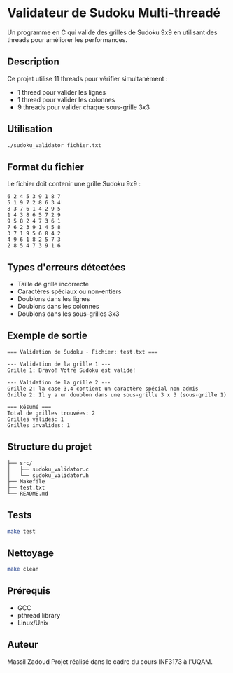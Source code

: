 # Validateur de Sudoku Multi-threadé

Un programme en C qui valide des grilles de Sudoku 9x9 en utilisant des threads pour améliorer les performances.

## Description

Ce projet utilise 11 threads pour vérifier simultanément :
- 1 thread pour valider les lignes
- 1 thread pour valider les colonnes  
- 9 threads pour valider chaque sous-grille 3x3

## Utilisation

```bash
./sudoku_validator fichier.txt
```

## Format du fichier

Le fichier doit contenir une grille Sudoku 9x9 :

```
6 2 4 5 3 9 1 8 7
5 1 9 7 2 8 6 3 4
8 3 7 6 1 4 2 9 5
1 4 3 8 6 5 7 2 9
9 5 8 2 4 7 3 6 1
7 6 2 3 9 1 4 5 8
3 7 1 9 5 6 8 4 2
4 9 6 1 8 2 5 7 3
2 8 5 4 7 3 9 1 6
```

## Types d'erreurs détectées

- Taille de grille incorrecte
- Caractères spéciaux ou non-entiers
- Doublons dans les lignes
- Doublons dans les colonnes
- Doublons dans les sous-grilles 3x3

## Exemple de sortie

```
=== Validation de Sudoku - Fichier: test.txt ===

--- Validation de la grille 1 ---
Grille 1: Bravo! Votre Sudoku est valide!

--- Validation de la grille 2 ---
Grille 2: la case 3,4 contient un caractère spécial non admis
Grille 2: Il y a un doublon dans une sous-grille 3 x 3 (sous-grille 1)

=== Résumé ===
Total de grilles trouvées: 2
Grilles valides: 1
Grilles invalides: 1
```

## Structure du projet

```
├── src/
│   ├── sudoku_validator.c
│   └── sudoku_validator.h
├── Makefile
├── test.txt
└── README.md
```

## Tests

```bash
make test
```

## Nettoyage

```bash
make clean
```

## Prérequis

- GCC
- pthread library
- Linux/Unix

## Auteur
Massil Zadoud
Projet réalisé dans le cadre du cours INF3173 à l'UQAM.
